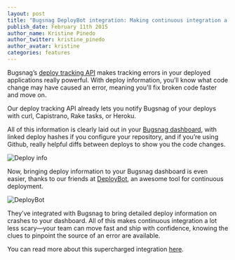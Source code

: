 ```yaml
---
layout: post
title: "Bugsnag DeployBot integration: Making continuous integration a lot less scary"
publish_date: February 11th 2015
author_name: Kristine Pinedo
author_twitter: kristine_pinedo
author_avatar: kristine
categories: features
---
```


Bugsnag’s [deploy tracking API](https://docs.bugsnag.com/api/deploy-tracking/) makes tracking errors in your deployed applications really powerful. With deploy information, you’ll know what code change may have caused an error, meaning you'll fix broken code faster and move on.

Our deploy tracking API already lets you notify Bugsnag of your deploys with curl, Capistrano, Rake tasks, or Heroku.

All of this information is clearly laid out in your [Bugsnag dashboard](/deploy-information), with linked deploy hashes if you configure your repository, and if you’re using Github, really helpful diffs between deploys to show you the code changes.

![Deploy info](/img/posts/deploy-info-tooltip.png)

Now, bringing deploy information to your Bugsnag dashboard is even easier, thanks to our friends at [DeployBot](http://deploybot.com/), an awesome tool for continuous deployment.

![DeployBot](/img/posts/deploybot-logo.png)

They’ve integrated with Bugsnag to bring detailed deploy information on crashes to your dashboard. All of this makes continuous integration a lot less scary—your team can move fast and ship with confidence, knowing the clues to pinpoint the source of an error are available.  

You can read more about this supercharged integration [here](http://blog.deploybot.com/blog/launched-bugsnag-integration-to-help-correlate-deployments-and-application-errors).
